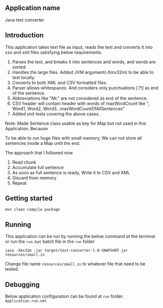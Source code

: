 ## Application name
Java text converter

## Introduction
This application takes text file as input, reads the text and converts it into csv and xml files satisfying below requirements.
1) Parses the text, and breaks it into sentences and words, and words are sorted.
2) Handles the large files. Added JVM argument(-Xmx32m) to be able to test locally. 
3) Converts to both XML and CSV formatted files.
4) Parser allows whitespaces. And considers only punctuations [.?!] as end of the sentence.
5) Abbreviations like "Mr." are not considered as end of the sentence.
6) CSV header will contain header with words of maxWordCount like ", Word1, Word2, Word3...maxWordCountOfAllSentences"
7) Added unit tests covering the above cases.

Note: Made Sentence class usable as key for Map but not used in this Application. Because

To be able to run huge files with small memory, We can not store all sentences inside a Map until the end.

The approach that I followed now
1) Read chunk
2) Accumulate full sentence
3) As soon as full sentence is ready, Write it to CSV and XML
4) Discard from memory
5) Repeat

## Getting started
```
mvn clean compile package
```

## Running
This application can be run by running the below command at the terminal or run the ```run.bat``` batch file in the ```run``` folder

```java -Xmx32m -jar target/text-converter-1.0-SNAPSHOT.jar resources/small.in```

Change file name ```resources/small.in``` to whatever file that need to be tested.

## Debugging

Below application configuration can be found at ```run```  folder. 
```Application.run.xml``` 
